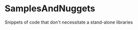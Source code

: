 SamplesAndNuggets
=================

Snippets of code that don't necessitate a stand-alone libraries

